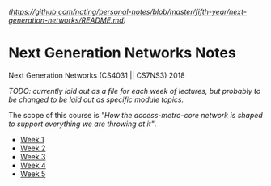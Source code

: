 
*(https://github.com/nating/personal-notes/blob/master/fifth-year/next-generation-networks/README.md)*

# Next Generation Networks Notes

Next Generation Networks (CS4031 || CS7NS3) 2018

*TODO: currently laid out as a file for each week of lectures, but probably to be changed to be laid out as specific module topics.*

The scope of this course is *"How the access-metro-core network is shaped to support everything we are throwing at it"*.

* [Week 1](https://github.com/nating/personal-notes/blob/master/fifth-year/next-generation-networks/week-1.md)
* [Week 2](https://github.com/nating/personal-notes/blob/master/fifth-year/next-generation-networks/week-2.md)
* [Week 3](https://github.com/nating/personal-notes/blob/master/fifth-year/next-generation-networks/week-3.md)
* [Week 4](https://github.com/nating/personal-notes/blob/master/fifth-year/next-generation-networks/week-4.md)
* [Week 5](https://github.com/nating/personal-notes/blob/master/fifth-year/next-generation-networks/week-5.md)
